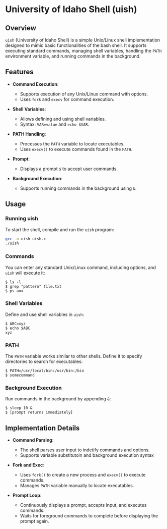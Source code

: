 # University of Idaho Shell (uish)

## Overview

`uish` (University of Idaho Shell) is a simple Unix/Linux shell implementation designed to mimic basic functionalities of the bash shell. It supports executing standard commands, managing shell variables, handling the `PATH` environment variable, and running commands in the background.

## Features

- **Command Execution**: 
  - Supports execution of any Unix/Linux command with options.
  - Uses `fork` and `execv` for command execution.
  
- **Shell Variables**: 
  - Allows defining and using shell variables.
  - Syntax: `VAR=value` and `echo $VAR`.
  
- **PATH Handling**: 
  - Processes the `PATH` variable to locate executables.
  - Uses `execv()` to execute commands found in the `PATH`.

- **Prompt**: 
  - Displays a prompt `$` to accept user commands.
  
- **Background Execution**: 
  - Supports running commands in the background using `&`.

## Usage

### Running uish

To start the shell, compile and run the `uish` program:

```sh
gcc -o uish uish.c
./uish
```

### Commands 
You can enter any standard Unix/Linux command, including options, and `uish` will execute it:
```uish
$ ls -l
$ grep "pattern" file.txt
$ ps aux
```

### Shell Variables 

Define and use shell variables in `uish`:
```uish
$ ABC=xyz
$ echo $ABC
xyz
```

### PATH

The `PATH` variable works similar to other shells. Define it to specify directories to search for executables:
```uish
$ PATH=/usr/local/bin:/usr/bin:/bin
$ somecommand
```

### Background Execution
Run commands in the background by appending `&`:
```uish
$ sleep 10 &
$ [prompt returns immediately]
```

## Implementation Details

- **Command Parsing**: 
  - The shell parses user input to indetify commands and options.
  - Supports variable substitutoin and background execution syntax

- **Fork and Exec**: 
  - Uses `fork()` to create a new process and `execv()` to execute commands.
  - Manages `PATH` variable manually to locate executables.

- **Prompt Loop**: 
  - Continuously displays a prompt, accepts input, and executes commands.
  - Waits for foreground commands to complete before displaying the prompt again.


